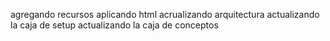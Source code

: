 agregando recursos
aplicando html
acrualizando arquitectura
actualizando la caja de setup
actualizando la caja de conceptos